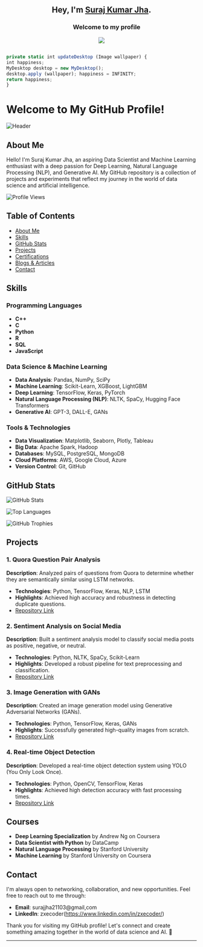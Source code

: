 ## <p align="center">Hey, I'm [Suraj Kumar Jha](https://www.biodrop.io/ZXEcoder).</p>

<h3 align="center">
  &nbsp;&nbsp;&nbsp;&nbsp;&nbsp;&nbsp;&nbsp;Welcome to my profile
</h3>

<p align="center">
    <img src="https://readme-typing-svg.herokuapp.com?color=E22FE4&width=380&height=45&lines=Open-Source+Enthusiast;Aspiring+Data+Scientest;Always+Learning+New+Things;Empowering+Others;Nice+To+Meet+You+...&center=true"></a>

</p>

##

```ts
private static int updateDesktop (Image wallpaper) {
int happiness;
MyDesktop desktop = new MyDesktop();
desktop.apply (wallpaper); happiness = INFINITY;
return happiness;
}
```

# Welcome to My GitHub Profile!

![Header](https://example.com/header.png)

## About Me

Hello! I'm Suraj Kumar Jha, an aspiring Data Scientist and Machine Learning enthusiast with a deep passion for Deep Learning, Natural Language Processing (NLP), and Generative AI. My GitHub repository is a collection of projects and experiments that reflect my journey in the world of data science and artificial intelligence.

![Profile Views](https://komarev.com/ghpvc/?username=ZXEcoder&color=blueviolet)

## Table of Contents

- [About Me](#about-me)
- [Skills](#skills)
- [GitHub Stats](#github-stats)
- [Projects](#projects)
- [Certifications](#certifications)
- [Blogs & Articles](#blogs--articles)
- [Contact](#contact)

## Skills

### Programming Languages
- **C++**
- **C**
- **Python**
- **R**
- **SQL**
- **JavaScript**

### Data Science & Machine Learning
- **Data Analysis**: Pandas, NumPy, SciPy
- **Machine Learning**: Scikit-Learn, XGBoost, LightGBM
- **Deep Learning**: TensorFlow, Keras, PyTorch
- **Natural Language Processing (NLP)**: NLTK, SpaCy, Hugging Face Transformers
- **Generative AI**: GPT-3, DALL-E, GANs

### Tools & Technologies
- **Data Visualization**: Matplotlib, Seaborn, Plotly, Tableau
- **Big Data**: Apache Spark, Hadoop
- **Databases**: MySQL, PostgreSQL, MongoDB
- **Cloud Platforms**: AWS, Google Cloud, Azure
- **Version Control**: Git, GitHub

## GitHub Stats

![GitHub Stats](https://github-readme-stats.vercel.app/api?username=ZXEcoder&show_icons=true&theme=radical)

![Top Languages](https://github-readme-stats.vercel.app/api/top-langs/?username=ZXEcoder&layout=compact&theme=radical)

![GitHub Trophies](https://github-profile-trophy.vercel.app/?username=ZXEcoder&theme=radical)

## Projects

### 1. Quora Question Pair Analysis
**Description**: Analyzed pairs of questions from Quora to determine whether they are semantically similar using LSTM networks.
- **Technologies**: Python, TensorFlow, Keras, NLP, LSTM
- **Highlights**: Achieved high accuracy and robustness in detecting duplicate questions.
- [Repository Link](https://github.com/yourusername/quora-question-pair-analysis)

### 2. Sentiment Analysis on Social Media
**Description**: Built a sentiment analysis model to classify social media posts as positive, negative, or neutral.
- **Technologies**: Python, NLTK, SpaCy, Scikit-Learn
- **Highlights**: Developed a robust pipeline for text preprocessing and classification.
- [Repository Link](https://github.com/yourusername/sentiment-analysis)

### 3. Image Generation with GANs
**Description**: Created an image generation model using Generative Adversarial Networks (GANs).
- **Technologies**: Python, TensorFlow, Keras, GANs
- **Highlights**: Successfully generated high-quality images from scratch.
- [Repository Link](https://github.com/yourusername/image-generation-gans)

### 4. Real-time Object Detection
**Description**: Developed a real-time object detection system using YOLO (You Only Look Once).
- **Technologies**: Python, OpenCV, TensorFlow, Keras
- **Highlights**: Achieved high detection accuracy with fast processing times.
- [Repository Link](https://github.com/yourusername/object-detection-yolo)

## Courses

- **Deep Learning Specialization** by Andrew Ng on Coursera
- **Data Scientist with Python** by DataCamp
- **Natural Language Processing** by Stanford University
- **Machine Learning** by Stanford University on Coursera


## Contact

I'm always open to networking, collaboration, and new opportunities. Feel free to reach out to me through:

- **Email**: surajjha21103@gmail,com
- **LinkedIn**: zxecoder(https://www.linkedin.com/in/zxecoder/)


Thank you for visiting my GitHub profile! Let's connect and create something amazing together in the world of data science and AI. 🚀

---


  
